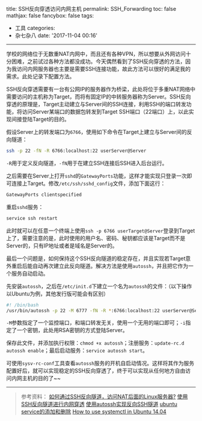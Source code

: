 title: SSH反向穿透访问内网主机
permalink: SSH_Forwarding
toc: false
mathjax: false
fancybox: false
tags:
  - 工具
categories:
  - 杂七杂八
date: '2017-11-04 00:16'
---

学校的网络位于无数重NAT内网中，而且还有各种VPN，所以想要从外网访问十分困难，之前试过各种方法都没成功。今天偶然看到了SSH反向穿透的方法，因为我访问内网服务器也主要是需要SSH连接功能，故此方法可以很好的满足我的需求。此处记录下配置方法。

<!--more-->

SSH反向穿透需要有一台有公网IP的服务器作为桥梁，此处将位于多重NAT网络中需要访问的主机称为Target，而将有固定IP的中转服务器称为Server。SSH反向穿透的原理是，Target主动建立与Server间的SSH连接，利用SSH的端口转发功能，将访问Server某端口的数据包转发到Target SSH端口（22端口）上，以此实现间接登陆Target的目的。

假设Server上的转发端口为`6766`，使用如下命令在Target上建立与Server间的反向隧道：

```bash
ssh -p 22 -fN -R 6766:localhost:22 userServer@Server
```
`-R`用于定义反向隧道，`-fN`用于在建立SSH连接后SSH进入后台运行。

之后需要在Server上打开`sshd`的`GatewayPorts`功能，这样才能实现只登录一次即可连接上Target。修改`/etc/ssh/sshd_config`文件，添加下面这行：

```bash
GatewayPorts clientspecified
```

重启`sshd`服务：

```bash
service ssh restart
```

此时就可以在任意一个终端上使用`ssh -p 6766 userTarget@Server`登录到Target上了，需要注意的是，此时使用的用户名、密码、秘钥都应该是Target而不是Server的，只有IP地址或者是域名是Server的。

最后一个问题是，如何保持这个SSH反向隧道的稳定存在，并且实现若Target意外重启后能自动再次建立此反向隧道。解决方法是使用`autossh`，并且把它作为一个服务自动启动。

先安装`autossh`，之后在`/etc/init.d`下建立一个名为`autossh`的文件：（以下操作以Ubuntu为例，其他发行版可能会有区别）

```bash
#! /bin/bash
/usr/bin/autossh -p 22 -M 6777 -fN -R *:6766:localhost:22 userServer@Server -i id_rsa
```

`-M`参数指定了一个监控端口，和端口转发无关，使用一个无用的端口即可；`-i`指定了一个密钥，此处用RSA密钥的方式登陆Server。

保存此文件，并添加执行权限：`chmod +x autossh`；注册服务：`update-rc.d autossh enable`；最后启动服务：`service autossh start`。

可使用`sysv-rc-conf`工具查看`autossh`服务的开机自启动情况。这样将其作为服务配置好后，就可以实现稳定的SSH反向穿透了，终于可以实现从任何地方自由访问内网主机的目的了~~

----------

> 参考资料：
> [如何通过SSH反向隧道，访问NAT后面的Linux服务器?](http://network.51cto.com/art/201505/477144.htm)
> [使用SSH反向隧道进行内网穿透](http://arondight.me/2016/02/17/%E4%BD%BF%E7%94%A8SSH%E5%8F%8D%E5%90%91%E9%9A%A7%E9%81%93%E8%BF%9B%E8%A1%8C%E5%86%85%E7%BD%91%E7%A9%BF%E9%80%8F/)
> [使用autossh实现反向SSH隧道](https://marshal.ohtly.com/2017/01/26/Reverse-SSH-Tunneling-with-Autossh/)
> [ubuntu service的添加和删除](http://blog.csdn.net/yuanchao99/article/details/9111269)
> [How to use systemctl in Ubuntu 14.04](https://stackoverflow.com/questions/37438630/how-to-use-systemctl-in-ubuntu-14-04)
